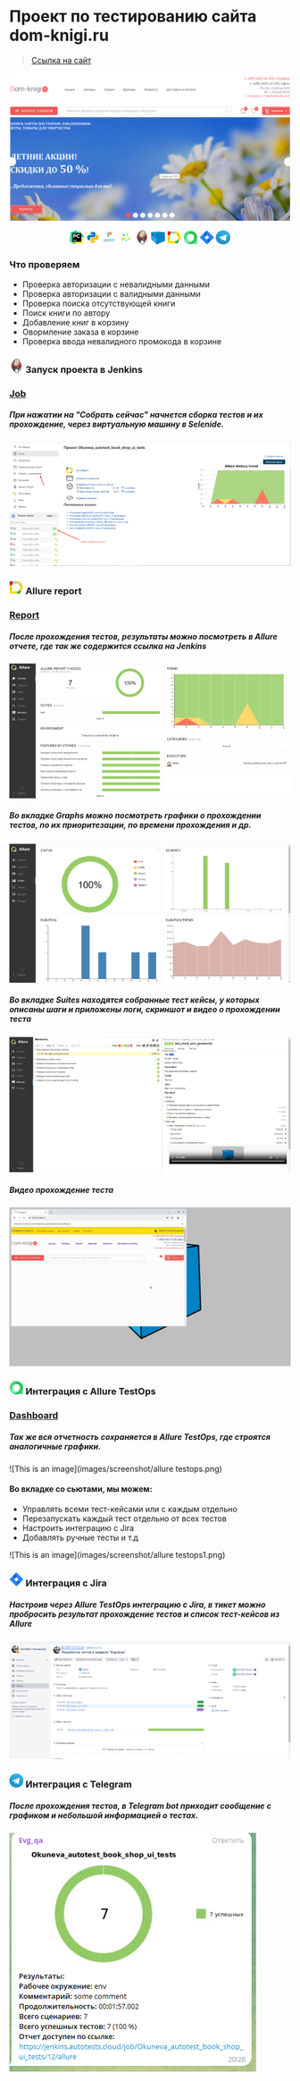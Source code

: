 # Проект по тестированию сайта dom-knigi.ru
> <a target="_blank" href="https://www.dom-knigi.ru/">Ссылка на сайт</a>

![This is an image](images/screenshot/dom.png)

<!-- Технологии -->
<p  align="center">
  <code><img width="5%" title="Pycharm" src="images/logo/pycharm.png"></code>
  <code><img width="5%" title="Python" src="images/logo/python.png"></code>
  <code><img width="5%" title="Pytest" src="images/logo/pytest.png"></code>
  <code><img width="5%" title="Selene" src="images/logo/selene.png"></code>
  <code><img width="5%" title="Jenkins" src="images/logo/jenkins.png"></code>
  <code><img width="5%" title="Selenoid" src="images/logo/selenoid.png"></code>
  <code><img width="5%" title="Allure Report" src="images/logo/allure_report.png"></code>
  <code><img width="5%" title="Allure TestOps" src="images/logo/allure_testops.png"></code>
  <code><img width="5%" title="Jira" src="images/logo/jira.png"></code>
  <code><img width="5%" title="Telegram" src="images/logo/tg.png"></code>
</p>

<!-- Тест кейсы -->

### Что проверяем
* Проверка авторизации с невалидными данными
* Проверка авторизации с валидными данными
* Проверка поиска отсутствующей книги
* Поиск книги по автору
* Добавление книг в корзину 
* Овормление заказа в корзине
* Проверка  ввода невалидного промокода в корзине


### <img width="5%" title="Jenkins" src="images/logo/jenkins.png"> Запуск проекта в Jenkins

### [Job](https://jenkins.autotests.cloud/job/Okuneva_autotest_book_shop_ui_tests/)

##### При нажатии на "Собрать сейчас" начнется сборка тестов и их прохождение, через виртуальную машину в Selenide.
![This is an image](images/screenshot/job.png)

<!-- Allure report -->

### <img width="5%" title="Allure Report" src="images/logo/allure_report.png"> Allure report
### [Report](https://jenkins.autotests.cloud/job/Okuneva_autotest_book_shop_ui_tests/12/allure/)
##### После прохождения тестов, результаты можно посмотреть в Allure отчете, где так же содержится ссылка на Jenkins
![This is an image](images/screenshot/Allure.png)

##### Во вкладке Graphs можно посмотреть графики о прохождении тестов, по их приоритезации, по времени прохождения и др.
![This is an image](images/screenshot/grafs.png)

##### Во вкладке Suites находятся собранные тест кейсы, у которых описаны шаги и приложены логи, скриншот и видео о прохождении теста
![This is an image](images/screenshot/tests.png)

##### Видео прохождение теста
![This is an image](images/screenshot/test.gif)

<!-- Allure TestOps -->

### <img width="5%" title="Allure TestOps" src="images/logo/allure_testops.png"> Интеграция с Allure TestOps

### [Dashboard](https://allure.autotests.cloud/project/3519/dashboards)

##### Так же вся отчетность сохраняется в Allure TestOps, где строятся аналогичные графики.
![This is an image](images/screenshot/allure testops.png)

#### Во вкладке со сьютами, мы можем:
- Управлять всеми тест-кейсами или с каждым отдельно
- Перезапускать каждый тест отдельно от всех тестов
- Настроить интеграцию с Jira
- Добавлять ручные тесты и т.д

![This is an image](images/screenshot/allure testops1.png)


<!-- Jira -->

### <img width="5%" title="Jira" src="images/logo/jira.png"> Интеграция с Jira
##### Настроив через Allure TestOps интеграцию с Jira, в тикет можно пробросить результат прохождение тестов и список тест-кейсов из Allure

![This is an image](images/screenshot/jira.png)


<!-- Telegram -->

### <img width="5%" title="Telegram" src="images/logo/tg.png"> Интеграция с Telegram
##### После прохождения тестов, в Telegram bot приходит сообщение с графиком и небольшой информацией о тестах.

![This is an image](images/screenshot/telegram.png)
